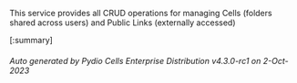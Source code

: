 






This service provides all CRUD operations for managing Cells (folders shared across users) and Public Links (externally accessed)

[:summary]

###### Auto generated by Pydio Cells Enterprise Distribution v4.3.0-rc1 on 2-Oct-2023
